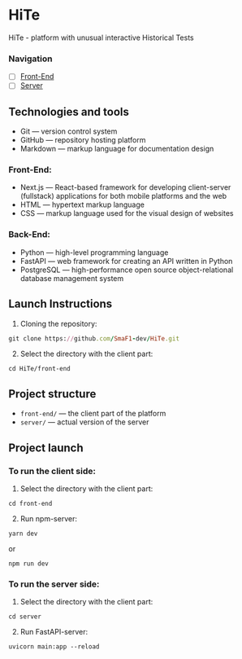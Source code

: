 # HiTe
HiTe - platform with unusual interactive Historical Tests

### Navigation

- [ ] [Front-End](front-end)
- [ ] [Server](server)

## Technologies and tools
- Git — version control system
- GitHub — repository hosting platform
- Markdown — markup language for documentation design

### Front-End:
  - Next.js — React-based framework for developing client-server (fullstack) applications for both mobile platforms and the web
  - HTML — hypertext markup language
  - CSS — markup language used for the visual design of websites

### Back-End:
- Python — high-level programming language
- FastAPI — web framework for creating an API written in Python
- PostgreSQL — high-performance open source object-relational database management system

## Launch Instructions
1. Cloning the repository:
  ```rb
  git clone https://github.com/SmaF1-dev/HiTe.git
  ```
2. Select the directory with the client part:
  ```
  cd HiTe/front-end
  ```
## Project structure
- `front-end/` — the client part of the platform
- `server/` — actual version of the server

## Project launch
### To run the client side:
1. Select the directory with the client part:
  ```
  cd front-end
  ```
2. Run npm-server:
  ```
  yarn dev
  ```
or
  ```
  npm run dev
  ```
### To run the server side:
1. Select the directory with the client part:
  ```
  cd server
  ```
2. Run FastAPI-server:
  ```
  uvicorn main:app --reload
  ```
